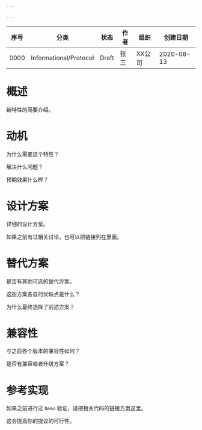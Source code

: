 ```yaml
---

---
```


| 序号 | 分类      | 状态 | 作者 | 组织 | 创建日期    |
| ------ | ------------- | ------ | ------ | ------------ | ---------- |
| 0000   | Informational/Protocol | Draft  | 张三 | XX公司     | 2020-08-13 |

# 概述

新特性的简要介绍。

# 动机

为什么需要这个特性？

解决什么问题？

预期效果什么样？

# 设计方案

详细的设计方案。

如果之前有过相关讨论，也可以把链接列在里面。

# 替代方案

是否有其他可选的替代方案。

这些方案各自的优缺点是什么？

为什么最终选择了前述方案？

# 兼容性

与之前各个版本的兼容性如何？

是否有兼容或者升级方案？

# 参考实现

如果之前进行过 `Demo` 验证，请把相关代码的链接方案这里。

这会提高你的提议的可行性。
